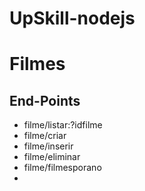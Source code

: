 # UpSkill-nodejs


# Filmes
## End-Points
- filme/listar:?idfilme
- filme/criar
- filme/inserir
- filme/eliminar
- filme/filmesporano
- 

